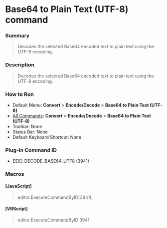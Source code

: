 # Base64 to Plain Text (UTF-8) command

### Summary

> Decodes the selected Base64 encoded text to plain text using the UTF-8 encoding.

### Description

> Decodes the selected Base64 encoded text to plain text using the UTF-8 encoding.

### How to Run

- Default Menu: **Convert** \> **Encode/Decode** \> **Base64 to Plain Text (UTF-8)**
- [All Commands](../tools/all_commands): **Convert** \> **Encode/Decode** \> **Base64 to Plain Text (UTF-8)**
- Toolbar: None
- Status Bar: None
- Default Keyboard Shortcut: None

### Plug-in Command ID

- EEID\_DECODE\_BASE64\_UTF8 (3941)

### Macros

#### \[JavaScript\]

> editor.ExecuteCommandByID(3941);

#### \[VBScript\]

> editor.ExecuteCommandByID 3941
